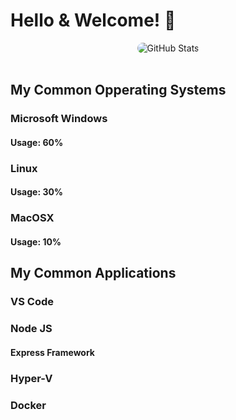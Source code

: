 # Hello & Welcome! 👋

<div class="git-stats" align="center">
  <img src="https://github-readme-stats.vercel.app/api?username=Mr3ENTLEY&show_icons=true&theme=tokyonight&bg_color=16325B&title_color=FFDC7F&text_color=78B7D0&icon_color=FFDC7F&hide_border=true&count_private=true&include_all_commits=false&line_height=30" alt="GitHub Stats" style="border-radius: 45px;">
</div>

<br>

## My Common Opperating Systems

### Microsoft Windows
#### Usage: 60%

### Linux
#### Usage: 30%

### MacOSX
#### Usage: 10%

## My Common Applications

### VS Code

### Node JS
#### Express Framework

### Hyper-V

### Docker
